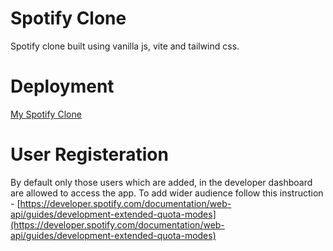 # Spotify Clone
Spotify clone built using vanilla js, vite and tailwind css.

# Deployment

[My Spotify Clone](https://spotify-clone-n.netlify.app/login/login.html)

# User Registeration

By default only those users which are added, in the developer dashboard are allowed to access the app.
To add wider audience follow this instruction - [https://developer.spotify.com/documentation/web-api/guides/development-extended-quota-modes](https://developer.spotify.com/documentation/web-api/guides/development-extended-quota-modes)
